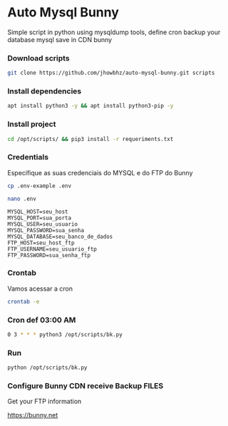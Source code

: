 # Auto Mysql Bunny
Simple script in python using mysqldump tools, define cron backup your database mysql save in CDN bunny

### Download scripts
```sh
git clone https://github.com/jhowbhz/auto-mysql-bunny.git scripts
```

### Install dependencies
```sh
apt install python3 -y && apt install python3-pip -y
``` 
### Install project
```sh
cd /opt/scripts/ && pip3 install -r requeriments.txt
```

### Credentials
Especifique as suas credenciais do MYSQL e do FTP do Bunny

```sh
cp .env-example .env
```

```sh
nano .env
```

```
MYSQL_HOST=seu_host
MYSQL_PORT=sua_porta
MYSQL_USER=seu_usuario
MYSQL_PASSWORD=sua_senha
MYSQL_DATABASE=seu_banco_de_dados
FTP_HOST=seu_host_ftp
FTP_USERNAME=seu_usuario_ftp
FTP_PASSWORD=sua_senha_ftp
```

### Crontab
Vamos acessar a cron 
```sh
crontab -e
```

### Cron def 03:00 AM
```sh
0 3 * * * python3 /opt/scripts/bk.py
```

### Run
```sh
python /opt/scripts/bk.py
```

### Configure Bunny CDN receive Backup FILES
Get your FTP information

https://bunny.net
